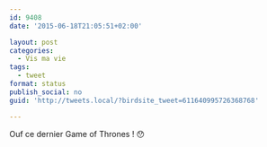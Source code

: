 ```yaml
---
id: 9408
date: '2015-06-18T21:05:51+02:00'

layout: post
categories:
  - Vis ma vie
tags:
  - tweet
format: status
publish_social: no
guid: 'http://tweets.local/?birdsite_tweet=611640995726368768'

---
```


Ouf ce dernier Game of Thrones ! 😯